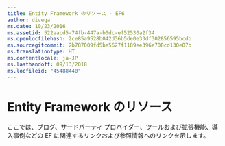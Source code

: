 ```yaml
---
title: Entity Framework のリソース - EF6
author: divega
ms.date: 10/23/2016
ms.assetid: 522aacd5-74fb-447a-b0dc-ef52530a2f34
ms.openlocfilehash: 2ce85a9528b042d36b5de0e33df302856595bcdb
ms.sourcegitcommit: 2b787009fd5be5627f1189ee396e708cd130e07b
ms.translationtype: HT
ms.contentlocale: ja-JP
ms.lasthandoff: 09/13/2018
ms.locfileid: "45488440"
---
```

# <a name="entity-framework-resources"></a>Entity Framework のリソース
ここでは、ブログ、サードパーティ プロバイダー、ツールおよび拡張機能、導入事例などの EF に関連するリンクおよび参照情報へのリンクを示します。
